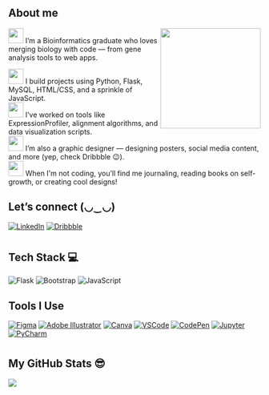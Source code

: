 <h2>  About me</h2>
<img src="https://media.giphy.com/media/LMcB8XospGZO8UQq87/giphy.gif" width="200" align="right"/>
<span>
  <img src="https://cultofthepartyparrot.com/parrots/hd/laptop_parrot.gif" width="30"/>
</span>I’m a Bioinformatics graduate who loves merging biology with code —  from gene analysis tools to web apps.
<br>

<span><img src="https://cultofthepartyparrot.com/parrots/hd/laptop_parrot.gif" width="30"/></span> I build projects using Python, Flask, MySQL, HTML/CSS, and a sprinkle of JavaScript.  
<span><img src="https://cultofthepartyparrot.com/parrots/hd/laptop_parrot.gif" width="30"/></span> I’ve worked on tools like ExpressionProfiler, alignment algorithms, and data visualization scripts.  
<span><img src="https://cultofthepartyparrot.com/parrots/hd/laptop_parrot.gif" width="30"/></span> I’m also a graphic designer — designing posters, social media content, and more (yep, check Dribbble 😉).  
<span><img src="https://cultofthepartyparrot.com/parrots/hd/laptop_parrot.gif" width="30"/></span> When I'm not coding, you’ll find me journaling, reading books on self-growth, or creating cool designs!
<br>

## <h2> Let’s connect (◡‿◡) </h2>
[![LinkedIn](https://img.shields.io/badge/LinkedIn-%230077B5.svg?logo=linkedin&logoColor=white)](https://www.linkedin.com/in/tooba-zahra-ab2015246/)
[![Dribbble](https://img.shields.io/badge/Dribbble-%23EA4C89.svg?logo=dribbble&logoColor=white)](https://dribbble.com/Tobaz)

# <h2> Tech Stack 💻 </h2>
![Flask](https://img.shields.io/badge/flask-%23000.svg?style=for-the-badge&logo=flask&logoColor=white) ![Bootstrap](https://img.shields.io/badge/bootstrap-%238511FA.svg?style=for-the-badge&logo=bootstrap&logoColor=white) ![JavaScript](https://img.shields.io/badge/javascript-%23323330.svg?style=for-the-badge&logo=javascript&logoColor=%23F7DF1E)

## <h2> Tools I Use </h2>

[![Figma](https://img.shields.io/badge/Figma-%23000000.svg?logo=figma&logoColor=white)](https://www.figma.com)
[![Adobe Illustrator](https://img.shields.io/badge/Adobe%20Illustrator-%23FF9A00.svg?logo=adobeillustrator&logoColor=white)](https://www.adobe.com/products/illustrator.html)
[![Canva](https://img.shields.io/badge/Canva-%2300C4CC.svg?logo=canva&logoColor=white)](https://www.canva.com)
[![VSCode](https://img.shields.io/badge/VS%20Code-%23007ACC.svg?logo=visualstudiocode&logoColor=white)](https://code.visualstudio.com/)
[![CodePen](https://img.shields.io/badge/CodePen-%23000000.svg?logo=codepen&logoColor=white)](https://codepen.io/)
[![Jupyter](https://img.shields.io/badge/Jupyter-%23F37626.svg?logo=jupyter&logoColor=white)](https://jupyter.org/)
[![PyCharm](https://img.shields.io/badge/PyCharm-%23000000.svg?logo=pycharm&logoColor=white)](https://www.jetbrains.com/pycharm/)

# <h2> My GitHub Stats 😎</h2>
![](https://github-readme-stats.vercel.app/api?username=ToobaZahra&theme=dark&hide_border=false&include_all_commits=false&count_private=false)<br/>
